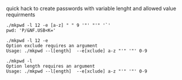 
quick hack to create passwords with variable lenght and allowed value requirments

```
./mkpwd -l 12 -e [a-z] " " 9 '"' "'" '`'
pwd: 'P/&NF.USB<K='

./mkpwd -l 12 -e
Option exclude requires an argument
Usage: ./mkpwd --l[ength]  --e[xclude] a-z "'" '"' 0-9

./mkpwd -l
Option length requires an argument
Usage: ./mkpwd --l[ength]  --e[xclude] a-z "'" '"' 0-9
```
